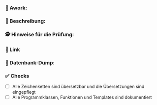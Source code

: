 <!--
Titel: Der Titel sollte identisch zur Awork-Aufgabe sein oder mindestens wichtige Schlagworte beinhalten
Weitere Infos: https://feuerpanda.atlassian.net/wiki/spaces/INTERN/pages/300679193/Workflow+Pull+Requests#Welche-Inhalte-sind-in-einem-Pull-Request-zu-pflegen?
-->

### 🤖 Awork:
<!-- Link zur Awork-Aufgabe -->

### 📑 Beschreibung:
<!-- Kurze Beschreibung, was das Feature oder die Änderung macht -->

### 🕵️ Hinweise für die Prüfung:
<!-- Informationen, was es zu prüfen gilt -->

### 🔗 Link
<!-- Unter welchem Link die Änderungen zu finden sind -->

### 💾 Datenbank-Dump:
<!-- Datenbank-Dump mit folgender Bezeichnung hochladen/verlinken: pr<Nr des PRs>_<Stichwort>.sql.gz, z.B. pr35_dealermap.sql.gz -->

### ✅ Checks
<!-- Checkpunkte sind nicht zu entfernen. Trifft eine Regel nicht zu, wird diese abgehakt und der Checkpunkt entsprechend ergänzt -->
- [ ] Alle Zeichenketten sind übersetzbar und die Übersetzungen sind eingepflegt
- [ ] Alle Programmklassen, Funktionen und Templates sind dokumentiert
